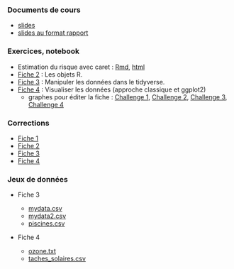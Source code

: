 ### Documents de cours

- [slides](https://lrouviere.github.io/ml_lecture/cours.pdf)
- [slides au format rapport](https://lrouviere.github.io/ml_lecture/cours_article.pdf)

### Exercices, notebook

- Estimation du risque avec caret : [Rmd](https://lrouviere.github.io/ml_lecture/sujet_est_risque_caret.Rmd), [html](https://lrouviere.github.io/ml_lecture/sujet_est_risque_caret.nb.html)
- [Fiche 2](https://lrouviere.github.io/fiche2_stu.Rmd) : Les objets R.
- [Fiche 3](https://lrouviere.github.io/fiche3_stu.Rmd) : Manipuler les données dans le tidyverse.
- [Fiche 4](https://lrouviere.github.io/fiche4_stu.Rmd) : Visualiser les données (approche classique et ggplot2)
  - graphes pour éditer la fiche : [Challenge 1](https://lrouviere.github.io/challenge1.pdf), [Challenge 2](https://lrouviere.github.io/challenge2.pdf), [Challenge 3](https://lrouviere.github.io/challenge3.pdf), [Challenge 4](https://lrouviere.github.io/challenge4.pdf)


### Corrections

- [Fiche 1](https://lrouviere.github.io/fiche1.nb.html)
- [Fiche 2](https://lrouviere.github.io/fiche2_cor.html)
- [Fiche 3](https://lrouviere.github.io/fiche3_cor.html)
- [Fiche 4](https://lrouviere.github.io/fiche4_cor.html)


### Jeux de données

- Fiche 3
  - [mydata.csv](https://lrouviere.github.io/mydata.csv)
  - [mydata2.csv](https://lrouviere.github.io/mydata2.csv)
  - [piscines.csv](https://lrouviere.github.io/piscines.csv)
  
- Fiche 4
  - [ozone.txt](https://lrouviere.github.io/ozone.txt)
  - [taches_solaires.csv](https://lrouviere.github.io/taches_solaires.csv)
